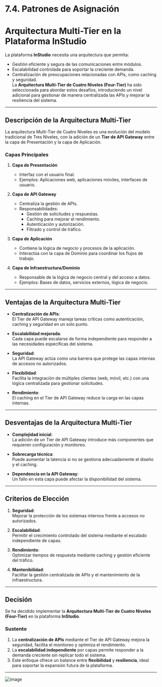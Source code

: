 # 7.4. Patrones de Asignación

# Arquitectura Multi-Tier en la Plataforma InStudio

La plataforma **InStudio** necesita una arquitectura que permita:  
- Gestión eficiente y segura de las comunicaciones entre módulos.  
- Escalabilidad controlada para soportar la creciente demanda.  
- Centralización de preocupaciones relacionadas con APIs, como caching y seguridad.  
La **Arquitectura Multi-Tier de Cuatro Niveles (Four-Tier)** ha sido seleccionada para abordar estos desafíos, introduciendo un nivel adicional para gestionar de manera centralizada las APIs y mejorar la resiliencia del sistema.

---

## Descripción de la Arquitectura Multi-Tier

La arquitectura Multi-Tier de Cuatro Niveles es una evolución del modelo tradicional de Tres Niveles, con la adición de un **Tier de API Gateway** entre la capa de Presentación y la capa de Aplicación.  

### Capas Principales

1. **Capa de Presentación**  
   - Interfaz con el usuario final.  
   - Ejemplos: Aplicaciones web, aplicaciones móviles, interfaces de usuario.  

2. **Capa de API Gateway**  
   - Centraliza la gestión de APIs.  
   - Responsabilidades:  
     - Gestión de solicitudes y respuestas.  
     - Caching para mejorar el rendimiento.  
     - Autenticación y autorización.  
     - Filtrado y control de tráfico.  

3. **Capa de Aplicación**  
   - Contiene la lógica de negocio y procesos de la aplicación.  
   - Interactúa con la capa de Dominio para coordinar los flujos de trabajo.  

4. **Capa de Infraestructura/Dominio**  
   - Responsable de la lógica de negocio central y del acceso a datos.  
   - Ejemplos: Bases de datos, servicios externos, lógica de negocio.  

---

## Ventajas de la Arquitectura Multi-Tier

- **Centralización de APIs**:  
  El Tier de API Gateway maneja tareas críticas como autenticación, caching y seguridad en un solo punto.  

- **Escalabilidad mejorada**:  
  Cada capa puede escalarse de forma independiente para responder a las necesidades específicas del sistema.  

- **Seguridad**:  
  La API Gateway actúa como una barrera que protege las capas internas de accesos no autorizados.  

- **Flexibilidad**:  
  Facilita la integración de múltiples clientes (web, móvil, etc.) con una lógica centralizada para gestionar solicitudes.  

- **Rendimiento**:  
  El caching en el Tier de API Gateway reduce la carga en las capas internas.  

---

## Desventajas de la Arquitectura Multi-Tier

- **Complejidad inicial**:  
  La adición de un Tier de API Gateway introduce más componentes que requieren configuración y monitoreo.  

- **Sobrecarga técnica**:  
  Puede aumentar la latencia si no se gestiona adecuadamente el diseño y el caching.  

- **Dependencia en la API Gateway**:  
  Un fallo en esta capa puede afectar la disponibilidad del sistema.  

---

## Criterios de Elección

1. **Seguridad**:  
   Mejorar la protección de los sistemas internos frente a accesos no autorizados.  

2. **Escalabilidad**:  
   Permitir el crecimiento controlado del sistema mediante el escalado independiente de capas.  

3. **Rendimiento**:  
   Optimizar tiempos de respuesta mediante caching y gestión eficiente del tráfico.  

4. **Mantenibilidad**:  
   Facilitar la gestión centralizada de APIs y el mantenimiento de la infraestructura.  

---

## Decisión

Se ha decidido implementar la **Arquitectura Multi-Tier de Cuatro Niveles (Four-Tier)** en la plataforma **InStudio**.  

### Sustento

1. La **centralización de APIs** mediante el Tier de API Gateway mejora la seguridad, facilita el monitoreo y optimiza el rendimiento.  
2. La **escalabilidad independiente** por capas permite responder a la demanda creciente sin replicar todo el sistema.  
3. Este enfoque ofrece un balance entre **flexibilidad** y **resiliencia**, ideal para soportar la expansión futura de la plataforma.  

---

![image](https://github.com/user-attachments/assets/f605e1dc-6efc-478b-8812-f552daf7863d)
